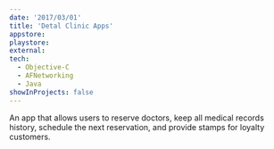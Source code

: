 ```yaml
---
date: '2017/03/01'
title: 'Detal Clinic Apps'
appstore: 
playstore: 
external: 
tech:
  - Objective-C
  - AFNetworking
  - Java
showInProjects: false
---
```


An app that allows users to reserve doctors, keep all medical records history, schedule the next reservation, and provide stamps for loyalty customers.
